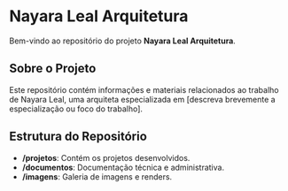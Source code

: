# Nayara Leal Arquitetura

Bem-vindo ao repositório do projeto **Nayara Leal Arquitetura**.

## Sobre o Projeto

Este repositório contém informações e materiais relacionados ao trabalho de Nayara Leal, uma arquiteta especializada em [descreva brevemente a especialização ou foco do trabalho].

## Estrutura do Repositório

- **/projetos**: Contém os projetos desenvolvidos.
- **/documentos**: Documentação técnica e administrativa.
- **/imagens**: Galeria de imagens e renders.

